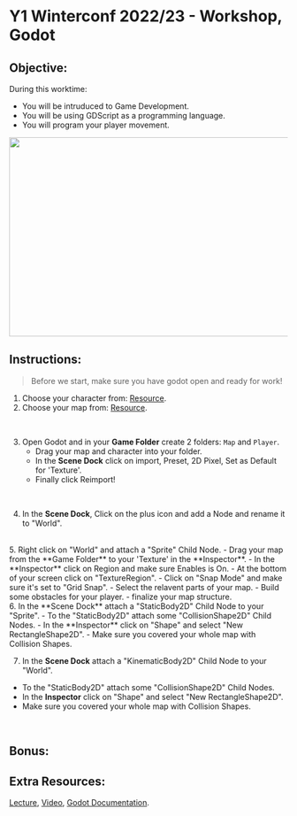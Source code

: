   # Y1 Winterconf 2022/23 - Workshop, Godot
  
  ## Objective:
  During this worktime: 
- You will be intruduced to Game Development.
- You will be using GDScript as a programming language.
- You will program your player movement.

<div align="center">
<img src="https://i.redd.it/4vepr95bye861.gif" width="640" height="360" />
</div>


## Instructions:
> Before we start, make sure you have godot open and ready for work!

1. Choose your character from: [Resource](https://drive.google.com/drive/folders/17heoqicF1QPqbZkdqBJTqS7rkZeMe7k_).
2. Choose your map from: [Resource](https://drive.google.com/drive/folders/1qKDc3ycTWMciUUyECka5DdPp5M8XxmWL).
<br>

3. Open Godot and in your **Game Folder** create 2 folders: `Map` and `Player`.
 	- Drag your map and character into your folder.
 	- In the **Scene Dock** click on import, Preset, 2D Pixel, Set as Default for 'Texture'.
 	- Finally click Reimport!
<br>

4. In the **Scene Dock**, Click on the plus icon and add a Node and rename it to "World".  
<br>
5. Right click on "World" and attach a "Sprite" Child Node.
  - Drag your map from the **Game Folder** to your 'Texture' in the **Inspector**.
  - In the **Inspector** click on Region and make sure Enables is On.
  - At the bottom of your screen click on "TextureRegion".
  - Click on "Snap Mode" and make sure it's set to "Grid Snap".
  - Select the relavent parts of your map.
  - Build some obstacles for your player.
  - finalize your map structure.
<br>  
6. In the **Scene Dock** attach a "StaticBody2D" Child Node to your "Sprite".
  - To the "StaticBody2D" attach some "CollisionShape2D" Child Nodes.
  - In the **Inspector** click on "Shape" and select "New RectangleShape2D".
  - Make sure you covered your whole map with Collision Shapes.
<br> 

7. In the **Scene Dock** attach a "KinematicBody2D" Child Node to your "World".
  - To the "StaticBody2D" attach some "CollisionShape2D" Child Nodes.
  - In the **Inspector** click on "Shape" and select "New RectangleShape2D".
  - Make sure you covered your whole map with Collision Shapes.

<br> 

## Bonus:

## Extra Resources:
[Lecture](https://docs.google.com/presentation/d/1dV9A2t-hab9TFk4qK4kSlH3Dy74iri7XSTFc9AFVvkY/edit#slide=id.g1bf1654ac85_0_357),
[Video](https://www.youtube.com/playlist?list=PL9FzW-m48fn2jlBu_0DRh7PvAt-GULEmd),
[Godot Documentation](https://docs.godotengine.org/en/stable/index.html).






